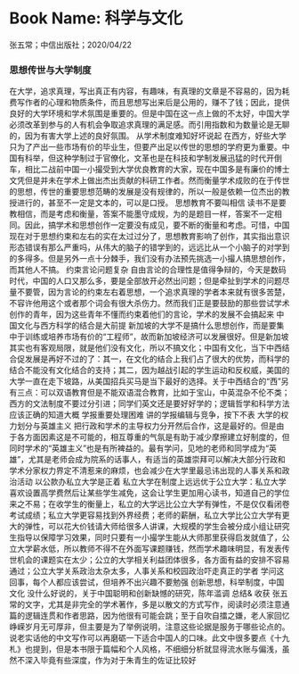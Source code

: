 # Book Name: 科学与文化
张五常；中信出版社；2020/04/22

### 思想传世与大学制度
在大学，追求真理，写出真正有内容，有趣味，有真理的文章是不容易的，因为耗费写作者的心理和物质条件，而且思想写出来后是公用的，赚不了钱；因此，提供良好的大学环境和学术氛围是重要的。但是中国在这一点上做的不太好，中国大学必须改革到参与的人有机会争取追求真理的满足感。而引用指数和为数量论是无聊的，因为有害大学上述的良好氛围。
从学术制度难知好坏说起
在西方，好些大学只为了产出一些市场有价的毕业生，但要产出足以传世的思想的学府更为重要。中国有科举，但这种学制过于官僚化，文革也是在科技和学制发展迅猛的时代开倒车，相比二战前中国一小撮受到大学优良教育的大家，现在中国多是有廉价的博士文凭但是并未在学术上做出杰出贡献的科研工作者。然而衡量学术成败的在于传世的思想，传世的重要思想范畴的发展是没有规律的，所以一般是依赖一位杰出的教授进行的，甚至不一定是文本的，可以是口授。
思想教育不要叫相信
读书不是要教相信，而是考虑和衡量，答案不能墨守成规，为的是题目一样，答案不一定相同。因此，搞学术和思想创作一定要没有成见，要不断的衡量和考虑。可惜，中国现在对于思想约束和左右的实在太过过分了，思想教育影响了创作，其实指出意识形态错误有那么严重吗，从伟大的脑子的错学到的，远远比从一个小脑子的对学到的多得多。但是另外一点十分棘手，我们没有办法预先挑选一小撮人搞思想创作，而其他人不搞。
约束言论问题复杂
自由言论的合理性是值得争辩的，今天是数码时代，中国的人口又那么多，要是全部放开必然出问题；但是牵扯到学术的问题尽量不要管，因为言论的约束左右着思想，一个追求真理的学者本来就有很多苦楚，不容许他用这个或者那个词会有很大杀伤力。然而我们正是要鼓励的那些尝试学术创作的青年，因为这些青年不懂而约束着他们的言论，学术的发展不会搞起来
中国文化与西方科学的结合是大前提
新加坡的大学不是搞什么思想创作，而是要集中于训练或培养市场有价的“工程师”，故而新加坡经济可以发展很好。但是新加坡其实也有客观局限，就是他们没有文化，所以不搞文化；中国有文化，当下中西结合促发展是再好不过的了：其一，在文化的结合上我们占了很大的优势，而科学的结合不能没有文化结合的支持；其二，因为越战引起的学生运动和反权威，美国的大学一直在走下坡路，从美国招兵买马是当下最好的选择。关于中西结合的“西”另有三点：可以双语教育但是不能双语混合教育，比如于宝山，中英混杂不伦不类；西方的文法制度不要过分引进；同学们英文还是要好好学的；逻辑哲学和科学方法应该正确的知道大概
学报重要处理困难
讲的学报编辑与竞争，按下不表
大学的权力划分与英雄主义
把行政和学术的主导权力分开然后合作，这是最好的。但是由于各方面因素这是不可能的，相互尊重的气氛是有助于减少摩擦建立好制度的，但同时学术的“英雄主义”也是有所裨益的。最有学问，见地的老师和同学成为“英雄”，尤其是老师会成为院系的话事人，有适当的英雄崇拜可以解决大部分行政和学术分家权力界定不清惹来的麻烦，也会减少在大学里最忌讳出现的人事关系和政治活动
以公款办私立大学是正着
私立大学在制度上远远优于公立大学：私立大学喜欢设置高学费然后让某些学生减免，这会让学生更加用心读书，知道自己的学位来之不易；在收学生的衡量上，私立的大学远比公立大学有弹性，不是仅仅看闭卷考试成绩；私立大学更容易找到外界经费；老师的薪酬，私立大学比公立大学有更大的弹性，可以花大价钱请大师给很多人讲课，大规模的学生会被分成小组让研究生指导以保障学习效果，同时只要有一小撮学生能从大师那里获得启发就值了，公立大学薪水低，所以教师不得不在外面写课题赚钱，然而学术趣味明显，有发表传世机会的课题实在太少；公立的大学相关利益团体很多，各方面有益的安排不容易通过；公立大学关系政治太杂太多，人事关系和校园政治吓走真正的学者
学问这回事，每个人都应该尝试，但培养不出兴趣不要勉强
创新思想，科举制度，中国文化
没什么好说的，关于中国聪明和创新缺憾的研究，陈年滥调
总结& 收获
张五常的文字，尤其是非完全的学术著作，多是以散文的方式写作，阅读时必须注意通篇的逻辑连贯和作者思路，因为他很有可能会跳；至于自吹自擂之嫌，老人家回忆峥嵘岁月无可厚非，但主要是为了举例说明，注意这些论据是服务于哪些论点的。说老实话他的中文写作可以再磨砺一下适合中国人的口味。此文中很多要点《十九札》也提到，但是本书限于篇幅和个人风格，不细细分析就显得流水账与偏浅，虽然不深入毕竟有些深度，作为对于朱青生的佐证比较好
